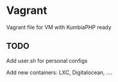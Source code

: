 # Vagrant
Vagrant file for VM with KumbiaPHP ready

## TODO

Add user.sh for personal configs

Add new containers: LXC, Digitalocean, ....

